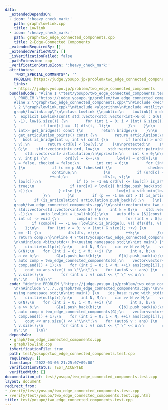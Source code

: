 ```yaml
---
data:
  _extendedDependsOn:
  - icon: ':heavy_check_mark:'
    path: graph/lowlink.cpp
    title: Lowlink
  - icon: ':heavy_check_mark:'
    path: graph/two_edge_connected_components.cpp
    title: 2-Edge-Connected Components
  _extendedRequiredBy: []
  _extendedVerifiedWith: []
  _isVerificationFailed: false
  _pathExtension: cpp
  _verificationStatusIcon: ':heavy_check_mark:'
  attributes:
    '*NOT_SPECIAL_COMMENTS*': ''
    PROBLEM: https://judge.yosupo.jp/problem/two_edge_connected_components
    links:
    - https://judge.yosupo.jp/problem/two_edge_connected_components
  bundledCode: "#line 1 \"test/yosupo/two_edge_connected_components.test.cpp\"\n#define\
    \ PROBLEM \"https://judge.yosupo.jp/problem/two_edge_connected_components\"\n\n\
    #line 2 \"graph/two_edge_connected_components.cpp\"\n#include <vector>\n#line\
    \ 2 \"graph/lowlink.cpp\"\n#include <algorithm>\n#include <utility>\n#line 5 \"\
    graph/lowlink.cpp\"\n\nclass Lowlink {\npublic:\n    Lowlink() = default;\n  \
    \  explicit Lowlink(const std::vector<std::vector<int>>& G) : G(G), ord(G.size(),\
    \ -1), low(G.size()) {\n        for (int i = 0; i < (int) G.size(); ++i) {\n \
    \           if (ord[i] == -1) dfs(i, -1);\n        }\n    }\n\n    std::vector<std::pair<int,\
    \ int>> get_bridges() const {\n        return bridge;\n    }\n\n    std::vector<int>\
    \ get_articulation_points() const {\n        return articulation;\n    }\n\n \
    \   bool is_bridge(int u, int v) const {\n        if (ord[u] > ord[v]) std::swap(u,\
    \ v);\n        return ord[u] < low[v];\n    }\n\nprotected:\n    std::vector<std::vector<int>>\
    \ G;\n    std::vector<int> ord, low;\n    std::vector<std::pair<int, int>> bridge;\n\
    \    std::vector<int> articulation;\n\nprivate:\n    int k = 0;\n\n    void dfs(int\
    \ v, int p) {\n        ord[v] = k++;\n        low[v] = ord[v];\n        bool is_articulation\
    \ = false, checked = false;\n        int cnt = 0;\n        for (int c : G[v])\
    \ {\n            if (c == p && !checked) {\n                checked = true;\n\
    \                continue;\n            }\n            if (ord[c] == -1) {\n \
    \               ++cnt;\n                dfs(c, v);\n                low[v] = std::min(low[v],\
    \ low[c]);\n                if (p != -1 && ord[v] <= low[c]) is_articulation =\
    \ true;\n                if (ord[v] < low[c]) bridge.push_back(std::minmax(v,\
    \ c));\n            } else {\n                low[v] = std::min(low[v], ord[c]);\n\
    \            }\n        }\n        if (p == -1 && cnt > 1) is_articulation = true;\n\
    \        if (is_articulation) articulation.push_back(v);\n    }\n};\n#line 4 \"\
    graph/two_edge_connected_components.cpp\"\n\nstd::vector<int> two_edge_connected_components(const\
    \ std::vector<std::vector<int>>& G) {\n    int k = 0;\n    std::vector<int> comp(G.size(),\
    \ -1);\n    auto lowlink = Lowlink(G);\n\n    auto dfs = [&](const auto& dfs,\
    \ int u) -> void {\n        comp[u] = k;\n        for (int v : G[u]) {\n     \
    \       if (comp[v] == -1 && !lowlink.is_bridge(u, v)) dfs(dfs, v);\n        }\n\
    \    };\n\n    for (int v = 0; v < (int) G.size(); ++v) {\n        if (comp[v]\
    \ == -1) {\n            dfs(dfs, v);\n            ++k;\n        }\n    }\n   \
    \ return comp;\n}\n#line 4 \"test/yosupo/two_edge_connected_components.test.cpp\"\
    \n\n#include <bits/stdc++.h>\nusing namespace std;\n\nint main() {\n    ios_base::sync_with_stdio(false);\n\
    \    cin.tie(nullptr);\n\n    int N, M;\n    cin >> N >> M;\n    vector<vector<int>>\
    \ G(N);\n    for (int i = 0; i < M; ++i) {\n        int a, b;\n        cin >>\
    \ a >> b;\n        G[a].push_back(b);\n        G[b].push_back(a);\n    }\n   \
    \ auto comp = two_edge_connected_components(G);\n    vector<vector<int>> ans(*max_element(comp.begin(),\
    \ comp.end()) + 1);\n    for (int i = 0; i < N; ++i) ans[comp[i]].push_back(i);\n\
    \    cout << ans.size() << \"\\n\";\n    for (auto& v : ans) {\n        cout <<\
    \ v.size();\n        for (int u : v) cout << \" \" << u;\n        cout << \"\\\
    n\";\n    }\n}\n"
  code: "#define PROBLEM \"https://judge.yosupo.jp/problem/two_edge_connected_components\"\
    \n\n#include \"../../graph/two_edge_connected_components.cpp\"\n\n#include <bits/stdc++.h>\n\
    using namespace std;\n\nint main() {\n    ios_base::sync_with_stdio(false);\n\
    \    cin.tie(nullptr);\n\n    int N, M;\n    cin >> N >> M;\n    vector<vector<int>>\
    \ G(N);\n    for (int i = 0; i < M; ++i) {\n        int a, b;\n        cin >>\
    \ a >> b;\n        G[a].push_back(b);\n        G[b].push_back(a);\n    }\n   \
    \ auto comp = two_edge_connected_components(G);\n    vector<vector<int>> ans(*max_element(comp.begin(),\
    \ comp.end()) + 1);\n    for (int i = 0; i < N; ++i) ans[comp[i]].push_back(i);\n\
    \    cout << ans.size() << \"\\n\";\n    for (auto& v : ans) {\n        cout <<\
    \ v.size();\n        for (int u : v) cout << \" \" << u;\n        cout << \"\\\
    n\";\n    }\n}"
  dependsOn:
  - graph/two_edge_connected_components.cpp
  - graph/lowlink.cpp
  isVerificationFile: true
  path: test/yosupo/two_edge_connected_components.test.cpp
  requiredBy: []
  timestamp: '2022-03-06 21:25:07+09:00'
  verificationStatus: TEST_ACCEPTED
  verifiedWith: []
documentation_of: test/yosupo/two_edge_connected_components.test.cpp
layout: document
redirect_from:
- /verify/test/yosupo/two_edge_connected_components.test.cpp
- /verify/test/yosupo/two_edge_connected_components.test.cpp.html
title: test/yosupo/two_edge_connected_components.test.cpp
---
```

